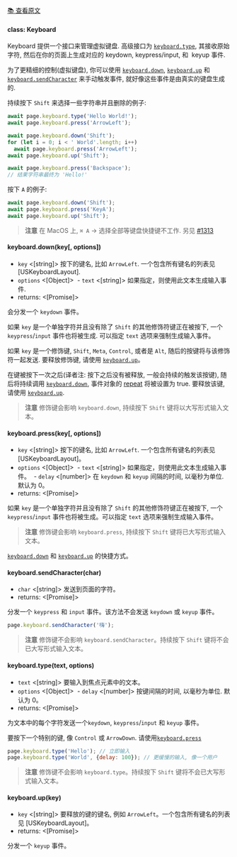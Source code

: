 [📚 查看原文](//github.com/GoogleChrome/puppeteer/blob/v1.7.0/docs/api.md#class-keyboard)

#### class: Keyboard

Keyboard 提供一个接口来管理虚拟键盘. 高级接口为 [`keyboard.type`](#keyboardtypetext-options), 其接收原始字符, 然后在你的页面上生成对应的 keydown, keypress/input, 和  keyup 事件.

为了更精细的控制(虚拟键盘), 你可以使用 [`keyboard.down`](#keyboarddownkey-options), [`keyboard.up`](#keyboardupkey) 和 [`keyboard.sendCharacter`](#keyboardsendcharacterchar) 来手动触发事件, 就好像这些事件是由真实的键盘生成的.

持续按下 `Shift` 来选择一些字符串并且删除的例子:
```js
await page.keyboard.type('Hello World!');
await page.keyboard.press('ArrowLeft');

await page.keyboard.down('Shift');
for (let i = 0; i < ' World'.length; i++)
  await page.keyboard.press('ArrowLeft');
await page.keyboard.up('Shift');

await page.keyboard.press('Backspace');
// 结果字符串最终为 'Hello!'
```

按下 `A` 的例子:
```js
await page.keyboard.down('Shift');
await page.keyboard.press('KeyA');
await page.keyboard.up('Shift');
```

> **注意** 在 MacOS 上, `⌘ A` -> 选择全部等键盘快捷键不工作. 另见 [#1313](https://github.com/GoogleChrome/puppeteer/issues/1313)

#### keyboard.down(key[, options])
- `key` <[string]> 按下的键名, 比如 `ArrowLeft`. 一个包含所有键名的列表见 [USKeyboardLayout].
- `options` <[Object]>
  - `text` <[string]> 如果指定，则使用此文本生成输入事件.
- returns: <[Promise]>

会分发一个 `keydown` 事件。

如果 `key` 是一个单独字符并且没有除了 `Shift` 的其他修饰符键正在被按下, 一个 `keypress`/`input` 事件也将被生成. 可以指定 `text` 选项来强制生成输入事件。

如果 `key` 是一个修饰键, `Shift`, `Meta`, `Control`, 或者是 `Alt`, 随后的按键将与该修饰符一起发送. 要释放修饰键, 请使用 [`keyboard.up`](#keyboardupkey)。

在键被按下一次之后(译者注: 按下之后没有被释放, 一般会持续的触发该按键), 随后将持续调用 [`keyboard.down`](#keyboarddownkey-options), 事件对象的 [repeat](https://developer.mozilla.org/en-US/docs/Web/API/KeyboardEvent/repeat) 将被设置为 true. 要释放该键, 请使用 [`keyboard.up`](#keyboardupkey).

> **注意** 修饰键会影响 `keyboard.down`, 持续按下 `Shift` 键将以大写形式输入文本。

#### keyboard.press(key[, options])
- `key` <[string]> 按下的键名, 比如 `ArrowLeft`. 一个包含所有键名的列表见 [USKeyboardLayout]。
- `options` <[Object]>
  - `text` <[string]> 如果指定，则使用此文本生成输入事件。
  - `delay` <[number]> 在 `keydown` 和 `keyup` 间隔的时间, 以毫秒为单位. 默认为 0。
- returns: <[Promise]>

如果 `key` 是一个单独字符并且没有除了 `Shift` 的其他修饰符键正在被按下, 一个 `keypress`/`input` 事件也将被生成。可以指定 `text` 选项来强制生成输入事件。

> **注意** 修饰键会影响 `keyboard.press`, 持续按下 `Shift` 键将已大写形式输入文本。

[`keyboard.down`](#keyboarddownkey-options) 和 [`keyboard.up`](#keyboardupkey) 的快捷方式。

#### keyboard.sendCharacter(char)
- `char` <[string]> 发送到页面的字符。
- returns: <[Promise]>

分发一个 `keypress` 和 `input` 事件。该方法不会发送 `keydown` 或 `keyup` 事件。

```js
page.keyboard.sendCharacter('嗨');
```

> **注意** 修饰键不会影响 `keyboard.sendCharacter`。持续按下 `Shift` 键将不会已大写形式输入文本。

#### keyboard.type(text, options)
- `text` <[string]> 要输入到焦点元素中的文本。
- `options` <[Object]>
  - `delay` <[number]> 按键间隔的时间, 以毫秒为单位. 默认为 0。
- returns: <[Promise]>

为文本中的每个字符发送一个`keydown`, `keypress`/`input` 和 `keyup` 事件。

要按下一个特别的键, 像 `Control` 或 `ArrowDown`. 请使用[`keyboard.press`](#keyboardpresskey-options)

```js
page.keyboard.type('Hello'); // 立即输入
page.keyboard.type('World', {delay: 100}); // 更缓慢的输入, 像一个用户
```

> **注意** 修饰键不会影响 `keyboard.type`。持续按下 `Shift` 键将不会已大写形式输入文本。

#### keyboard.up(key)
- `key` <[string]> 要释放的键的键名, 例如 `ArrowLeft`。一个包含所有键名的列表见 [USKeyboardLayout]。
- returns: <[Promise]>

分发一个 `keyup` 事件。
